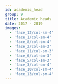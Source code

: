 ```yaml
---
id: academic_head
group: 9
title: Academic heads
date: 2017 - 2019
images:
  - 'face_12/col-sm-4'
  - 'face_1/col-sm-4'
  - 'face_8/col-sm-4'
  - 'face_2/col-sm-3'
  - 'face_11/col-sm-3'
  - 'face_6/col-sm-3'
  - 'face_5/col-sm-3'
  - 'face_3/col-sm-4'
  - 'face_10/col-sm-4'
  - 'face_13/col-sm-4'
---
```

